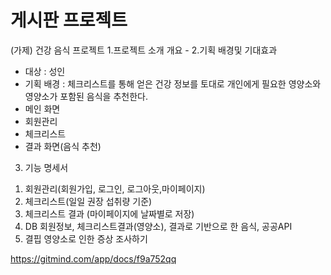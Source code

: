 # 게시판 프로젝트
(가제) 건강 음식 프로젝트
1.프로젝트 소개
  개요 -
2.기획 배경및 기대효과
  - 대상 : 성인
  - 기획 배경 : 체크리스트를 통해 얻은 건강 정보를 토대로 개인에게 필요한 영양소와 영양소가 포함된 음식을 추천한다.
- 메인 화면
- 회원관리
- 체크리스트
- 결과 화면(음식 추천)
3. 기능 명세서
  1) 회원관리(회원가입, 로그인, 로그아웃,마이페이지)
  2) 체크리스트(일일 권장 섭취량 기준)
  3) 체크리스트 결과 (마이페이지에 날짜별로 저장)
  4) DB 회원정보, 체크리스트결과(영양소), 결과로 기반으로 한 음식, 공공API
  5) 결핍 영양소로 인한 증상 조사하기


  https://gitmind.com/app/docs/f9a752qq
